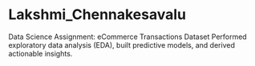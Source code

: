 # Lakshmi_Chennakesavalu
Data Science Assignment: eCommerce  Transactions Dataset 
Performed exploratory data analysis (EDA), built predictive models, and derived actionable insights.

